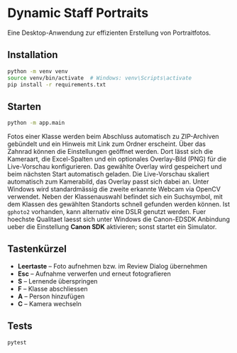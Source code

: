 # Dynamic Staff Portraits

Eine Desktop-Anwendung zur effizienten Erstellung von Portraitfotos.

## Installation

```bash
python -m venv venv
source venv/bin/activate  # Windows: venv\Scripts\activate
pip install -r requirements.txt
```

## Starten

```bash
python -m app.main
```

Fotos einer Klasse werden beim Abschluss automatisch zu ZIP-Archiven gebündelt
und ein Hinweis mit Link zum Ordner erscheint. Über das Zahnrad können die
Einstellungen geöffnet werden. Dort lässt sich die Kameraart, die Excel-Spalten
und ein optionales Overlay-Bild (PNG) für die Live-Vorschau konfigurieren. Das
gewählte Overlay wird gespeichert und beim nächsten Start automatisch geladen.
Die Live-Vorschau skaliert automatisch zum Kamerabild, das Overlay passt sich
dabei an. Unter Windows wird standardmässig die zweite erkannte Webcam
via OpenCV verwendet.
Neben der Klassenauswahl befindet sich ein Suchsymbol, mit dem Klassen des
gewählten Standorts schnell gefunden werden können.
Ist `gphoto2` vorhanden, kann alternativ eine DSLR genutzt werden. Fuer
hoechste Qualitaet laesst sich unter Windows die Canon-EDSDK Anbindung ueber die
Einstellung **Canon SDK** aktivieren; sonst startet ein Simulator.

## Tastenkürzel

- **Leertaste** – Foto aufnehmen bzw. im Review Dialog übernehmen
- **Esc** – Aufnahme verwerfen und erneut fotografieren
- **S** – Lernende überspringen
- **F** – Klasse abschliessen
- **A** – Person hinzufügen
- **C** – Kamera wechseln

## Tests

```bash
pytest
```
